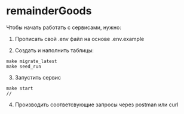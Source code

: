 # remainderGoods

Чтобы начать работать с сервисами, нужно:

1. Прописать свой .env файл на основе .env.example

2. Создать и наполнить таблицы:

```
make migrate_latest
make seed_run
```

3. Запустить сервис

```
make start
//
```

4. Производить соответсвующие запросы через postman или curl
